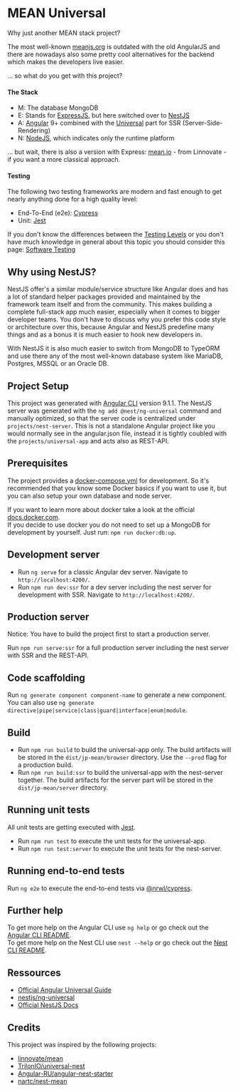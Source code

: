 # MEAN Universal

Why just another MEAN stack project?
 
The most well-known [meanjs.org](https://www.meanjs.org) is outdated with the old AngularJS and there are nowadays also some pretty cool alternatives for the backend which makes the developers live easier.

... so what do you get with this project?

#### The Stack

* M: The database MongoDB
* E: Stands for [ExpressJS](https://expressjs.com/de/), but here switched over to [NestJS](https://nestjs.com/)
* A: [Angular](https://angular.io/) 9+ combined with the [Universal](https://angular.io/guide/universal) part for SSR (Server-Side-Rendering)
* N: [NodeJS](https://nodejs.org/en/), which indicates only the runtime platform

... but wait, there is also a version with Express: [mean.io](https://github.com/linnovate/mean) - from Linnovate - if you want a more classical approach.

#### Testing

The following two testing frameworks are modern and fast enough to get nearly anything done for a high quality level:

* End-To-End (e2e): [Cypress](https://www.cypress.io/)
* Unit: [Jest](https://jestjs.io/)

If you don't know the differences between the [Testing Levels](https://en.wikipedia.org/wiki/Software_testing#Testing_levels) or you don't have much knowledge in general about this topic you should consider this page: [Software Testing](https://en.wikipedia.org/wiki/Software_testing)

## Why using NestJS?

NestJS offer's a similar module/service structure like Angular does and has a lot of standard helper packages provided and maintained by the framework team itself and from the community.
This makes building a complete full-stack app much easier, especially when it comes to bigger developer teams. You don't have to discuss why you prefer this code style or architecture over this, because Angular and NestJS predefine many things and as a bonus it is much easier to hook new developers in.

With NestJS it is also much easier to switch from MongoDB to TypeORM and use there any of the most well-known database system like MariaDB, Postgres, MSSQL or an Oracle DB. 

## Project Setup

This project was generated with [Angular CLI](https://github.com/angular/angular-cli) version 9.1.1.
The NestJS server was generated with the `ng add @nest/ng-universal` command and manually optimized, so that the server code is centralized under `projects/nest-server`.
This is not a standalone Angular project like you would normally see in the angular.json file, instead it is tightly coubled with the `projects/universal-app` and acts also as REST-API.

## Prerequisites

The project provides a [docker-compose.yml](docker-compose.yml) for development. So it's recommended that you know some Docker basics if you want to use it, but you can also setup your own database and node server.

If you want to learn more about docker take a look at the official [docs.docker.com](https://docs.docker.com/).  
If you decide to use docker you do not need to set up a MongoDB for development by yourself. Just run: `npm run docker:db:up`.

## Development server

* Run `ng serve` for a classic Angular dev server. Navigate to `http://localhost:4200/`.  
* Run `npm run dev:ssr` for a dev server including the nest server for development with SSR. Navigate to `http://localhost:4200/`.

## Production server

Notice: You have to build the project first to start a production server.

Run `npm run serve:ssr` for a full production server including the nest server with SSR and the REST-API.

## Code scaffolding

Run `ng generate component component-name` to generate a new component. You can also use `ng generate directive|pipe|service|class|guard|interface|enum|module`.

## Build

* Run `npm run build` to build the universal-app only. The build artifacts will be stored in the `dist/jp-mean/browser` directory. Use the `--prod` flag for a production build.  
* Run `npm run build:ssr` to build the universal-app with the nest-server together. The build artifacts for the server part will be stored in the `dist/jp-mean/server` directory.

## Running unit tests

All unit tests are getting executed with [Jest](https://jestjs.io/).

* Run `npm run test` to execute the unit tests for the universal-app.
* Run `npm run test:server` to execute the unit tests for the nest-server.

## Running end-to-end tests

Run `ng e2e` to execute the end-to-end tests via [@nrwl/cypress](https://www.npmjs.com/package/@nrwl/cypress).

## Further help

To get more help on the Angular CLI use `ng help` or go check out the [Angular CLI README](https://github.com/angular/angular-cli/blob/master/README.md).  
To get more help on the Nest CLI use `nest --help` or go check out the [Nest CLI README](https://github.com/nestjs/nest-cli/blob/master/README.md).

## Ressources

* [Official Angular Universal Guide](https://angular.io/guide/universal)
* [nestjs/ng-universal](https://github.com/nestjs/ng-universal)
* [Official NestJS Docs](https://docs.nestjs.com/)

## Credits

This project was inspired by the following projects:

* [linnovate/mean](https://github.com/linnovate/mean)
* [TrilonIO/universal-nest](https://github.com/TrilonIO/universal-nest)
* [Angular-RU/angular-nest-starter](https://github.com/Angular-RU/angular-nest-starter)
* [nartc/nest-mean](https://github.com/nartc/nest-mean)
